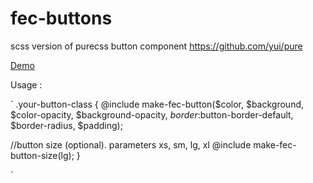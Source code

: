 fec-buttons
===========

scss version of purecss button component https://github.com/yui/pure

[Demo](http://codepen.io/purwa-astawa/pen/muEpj)

Usage :


`
.your-button-class {
  @include make-fec-button($color, $background, $color-opacity, $background-opacity, $border:$button-border-default, $border-radius, $padding);

  //button size (optional). parameters xs, sm, lg, xl
   @include make-fec-button-size(lg);
}

`
